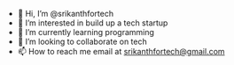 - 👋 Hi, I’m @srikanthfortech
- 👀 I’m interested in build up a tech startup 
- 🌱 I’m currently learning programming 
- 💞️ I’m looking to collaborate on tech
- 📫 How to reach me email at srikanthfortech@gmail.com

<!---
srikanthfortech/srikanthfortech is a ✨ special ✨ repository because its `README.md` (this file) appears on your GitHub profile.
You can click the Preview link to take a look at your changes.
--->
